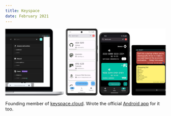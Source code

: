 ```yaml
---
title: Keyspace
date: February 2021
---
```


![Keyspace.cloud](assets/keyspace_banner.png)

Founding member of [keyspace.cloud](https://keyspace.cloud). Wrote the official [Android app](https://play.google.com/store/apps/details?id=cloud.keyspace.android&utm_source=Website&pcampaignid=pcampaignidMKT-Other-global-all-co-prtnr-py-PartBadge-Mar2515-1) for it too.
